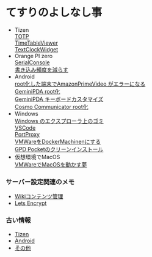 # てすりのよしなし事
- Tizen  
  [TOTP](Tizen-TOTP)  
  [TimeTableViewer](Tizen-TimeTableViewer)  
  [TextClockWidget](Tizen-TextClockWidget)  
- Orange PI zero  
  [SerialConsole](OrangePIZero-Serial)  
  [書き込み頻度を減らす](OrangePIZero-Flash)
- Android  
  [root化した端末でAmazonPrimeVideo がエラーになる](Android-AmazonPrimeVideoRoot)  
  [GeminiPDA root化](Android-GeminiPDA-Root)  
  [GeminiPDA キーボードカスタマイズ](Android-GeminiPDA-KeyCustom)  
  [Cosmo Communicator root化](Android-Cosmo-Root)
- Windows  
  [Windows のエクスプローラ上のゴミ](Windows-Explorer)  
  [VSCode](Windows-VSCode)  
  [PortProxy](Windows-PortProxy)  
  [VMWareをDockerMachinenにする](Docker-VMWare)  
  [GPD Pocketのクリーンインストール](GpdPocket-CleanInstall)
- 仮想環境でMacOS  
  [VMWareでMacOSを動かす夢](MacOnVMWare)


### サーバー設定関連のメモ
- [Wikiコンテンツ管理](RealmsWiki-Content-Manage)  
- [Lets Encrypt](LetsEncrypt-debian)


### 古い情報
- [Tizen](OLD-Tizen)  
- [Android](OLD-Android)  
- [その他](OLD-Misc)  